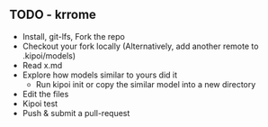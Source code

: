 ## TODO - krrome

  - Install, git-lfs, Fork the repo
  - Checkout your fork locally (Alternatively, add another remote to .kipoi/models)
  - Read x.md
  - Explore how models similar to yours did it
    - Run kipoi init or copy the similar model into a new directory
  - Edit the files
  - Kipoi test
  - Push & submit a pull-request
